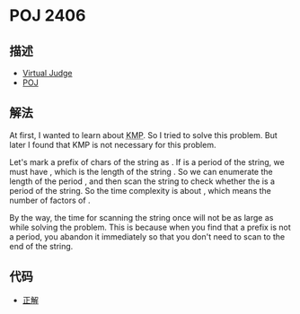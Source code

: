 # POJ 2406

## 描述

- [Virtual Judge](https://vjudge.net/problem/POJ-2406)
- [POJ](http://poj.org/problem?id=2406)

## 解法

At first, I wanted to learn about <abbr title="Knuth-Morris-Pratt string searching algorithm">KMP</abbr>. So I tried to solve this problem. But later I found that KMP is not necessary for this problem. 

Let's mark a prefix of <data value="v{i}"></data> chars of the string as <data value="v{pre}b{v{i}}"></data>. If <data value="v{pre}b{v{i}}"></data> is a period of the string, we must have <data value="o{|}v{s}o{|}o{&equiv;}c{0}o{(}o{mod}v{i}o{)}"></data>, which <data value="o{|}v{s}o{|}"></data> is the length of the string <data value="v{s}"></data>. So we can enumerate the length of the period <data value="v{i}"></data>, and then scan the string to check whether the <data value="v{pre}b{v{i}}"></data> is a period of the string. So the time complexity is about <data value="o{O}o{(}o{d}o{(}o{|}v{s}o{|}o{)}o{}o{|}v{s}o{|}o{)}"></data>, which <data value="o{d}o{(}v{n}o{)}"></data> means the number of factors of <data value="v{n}"></data>. 

By the way, the time for scanning the string once will not be as large as <data value="o{O}o{(}o{|}v{s}o{|}o{)}"></data> while solving the problem. This is because when you find that a prefix is not a period, you abandon it immediately so that you don't need to scan to the end of the string. 

## 代码

- [正解](POJ.2406.0.cpp)
